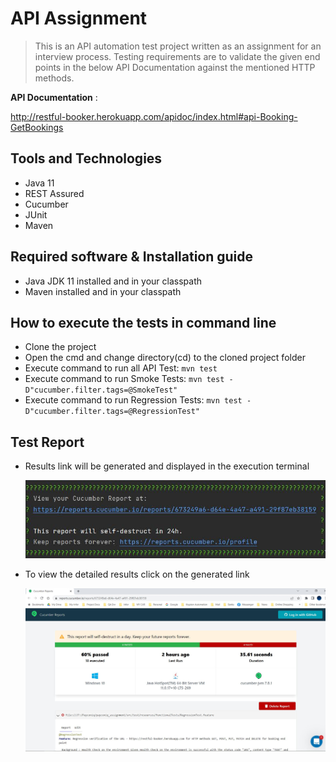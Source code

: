 # API Assignment

>This is an API automation test project written as an assignment for an interview process.
Testing requirements are to validate the given end points in the below API Documentation against the mentioned HTTP methods.

**API Documentation** :

http://restful-booker.herokuapp.com/apidoc/index.html#api-Booking-GetBookings

## Tools and Technologies
* Java 11
* REST Assured 
* Cucumber 
* JUnit
* Maven

## Required software & Installation guide

* Java JDK 11 installed and in your classpath
* Maven installed and in your classpath

## How to execute the tests in command line

- Clone the project
- Open the cmd and change directory(cd) to the cloned project folder
- Execute command to run all API Test: `mvn test`
- Execute command to run Smoke Tests: `mvn test -D"cucumber.filter.tags=@SmokeTest"`
- Execute command to run Regression Tests: `mvn test -D"cucumber.filter.tags=@RegressionTest"`

## Test Report

* Results link will be generated and  displayed in the execution terminal

  ![picture alt](readmecontent/ReportLocation.JPG)

* To view the detailed results click on the generated link

  ![picture alt](readmecontent/SampleReport.JPG)
